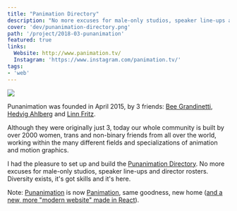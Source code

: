```yaml
---
title: "Panimation Directory"
description: "No more excuses for male-only studios, speaker line-ups and director rosters. Diversity exists, it's got skills and it's here."
cover: 'dev/punanimation-directory.png'
path: '/project/2018-03-punanimation'
featured: true
links:
  Website: http://www.panimation.tv/
  Instagram: 'https://www.instagram.com/panimation.tv/'
tags:
- 'web'
---
```


![](./dev/punanimation-directory.png)

Punanimation was founded in April 2015, by 3 friends: [Bee Grandinetti](https://www.beegrandinetti.com/), [Hedvig Ahlberg](https://vimeo.com/hedvigahlberg) and [Linn Fritz](http://www.linnfritz.com/).

Although they were originally just 3, today our whole community is built by over 2000 women, trans and non-binary friends from all over the world, working within the many different fields and specializations of animation and motion graphics.

I had the pleasure to set up and build the [Punanimation Directory](http://www.punanimation.com). No more excuses for male-only studios, speaker line-ups and director rosters. Diversity exists, it's got skills and it's here.

Note: [Punanimation](http://www.punanimation.com) is now [Panimation](http://www.panimation.tv), same goodness, new home ([and a new, more "modern website" made in React](https://github.com/murilopolese/punanimation-directory)).

